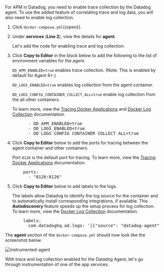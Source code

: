 For APM in Datadog, you need to enable trace collection by the Datadog agent. To use the added feature of correlating trace and log data, you will also need to enable log collection. 

1. Click `docker-compose.yml`{{open}}.

2. Under **services** (**Line 2**), view the details for **agent**. <p> Let's add the code for enabling trace and log collection.

3. Click **Copy to Editor** in the block below to add the following to the list of environment variables for the agent. <p> `DD_APM_ENABLED=true` enables trace collection. (Note: This is enabled by default for Agent 6+.) <p> `DD_LOGS_ENABLED=true` enables log collection from the agent container. <p> `DD_LOGS_CONFIG_CONTAINER_COLLECT_ALL=true` enable log collection from the all other containers. <p> To learn more, view the <a href="https://docs.datadoghq.com/agent/docker/?tab=standard#optional-collection-agents" target="_blank">Tracing Docker Applications</a> and <a href="https://docs.datadoghq.com/agent/docker/log/?tab=dockercompose#one-step-install-to-collect-all-the-container-logs" target="_blank">Docker Log Collection</a> documentation.
<pre class="file" data-filename="docker-compose.yml" data-target="insert" data-marker="# add agent env variables">
         - DD_APM_ENABLED=true
         - DD_LOGS_ENABLED=true
         - DD_LOGS_CONFIG_CONTAINER_COLLECT_ALL=true</pre> 

4. Click **Copy to Editor** below to add the ports for tracing between the agent container and other containers. <p> Port `8126` is the default port for tracing. To learn more, view the <a href="https://docs.datadoghq.com/agent/docker/apm/?tab=java#tracing-from-the-host" target="_blank">Tracing Docker Applications</a> documentation. 
<pre class="file" data-filename="docker-compose.yml" data-target="insert" data-marker="# add agent trace port">
       ports:
         - "8126:8126"</pre> 

5. Click **Copy to Editor** below to add labels to the logs. <p> The labels allow Datadog to identify the log source for the container and to automatically install corresponding integrations, if available. This **Autodiscovery** feature speeds up the setup process for log collection. To learn more, view the <a href="https://docs.datadoghq.com/agent/docker/log/?tab=dockercompose#activate-log-integrations" target="_blank">Docker Log Collection</a> documentation. 
<pre class="file" data-filename="docker-compose.yml" data-target="insert" data-marker="# add agent log labels">
       labels:
         com.datadoghq.ad.logs: '[{"source": "datadog-agent", "service": "agent"}]'</pre>

The **agent** section of the `docker-compose.yml` should now look like the screenshot below. <p> ![instrumented-agent](instrumentapp2/assets/instrumented-agent.png)

With trace and log collection enabled for the Datadog Agent, let's go through instrumentation of one of the app services.
